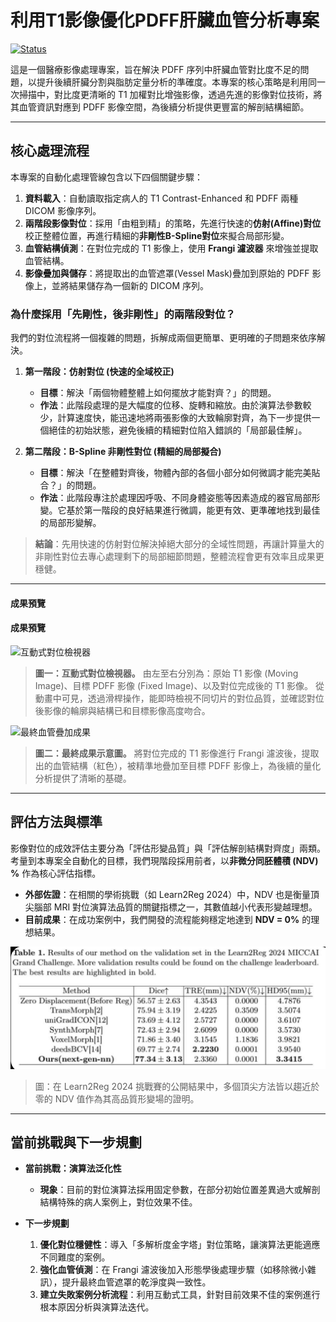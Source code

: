 # 利用T1影像優化PDFF肝臟血管分析專案

[![Status](https://img.shields.io/badge/Status-In--Progress-orange)](https://shields.io/)

這是一個醫療影像處理專案，旨在解決 PDFF 序列中肝臟血管對比度不足的問題，以提升後續肝臟分割與脂肪定量分析的準確度。本專案的核心策略是利用同一次掃描中，對比度更清晰的 T1 加權對比增強影像，透過先進的影像對位技術，將其血管資訊對應到 PDFF 影像空間，為後續分析提供更豐富的解剖結構細節。

---

## 核心處理流程

本專案的自動化處理管線包含以下四個關鍵步驟：

1.  **資料載入**：自動讀取指定病人的 T1 Contrast-Enhanced 和 PDFF 兩種 DICOM 影像序列。
2.  **兩階段影像對位**：採用「由粗到精」的策略，先進行快速的**仿射(Affine)對位**校正整體位置，再進行精細的**非剛性B-Spline對位**來擬合局部形變。
3.  **血管結構偵測**：在對位完成的 T1 影像上，使用 **Frangi 濾波器** 來增強並提取血管結構。
4.  **影像疊加與儲存**：將提取出的血管遮罩(Vessel Mask)疊加到原始的 PDFF 影像上，並將結果儲存為一個新的 DICOM 序列。

### 為什麼採用「先剛性，後非剛性」的兩階段對位？

我們的對位流程將一個複雜的問題，拆解成兩個更簡單、更明確的子問題來依序解決。

1.  **第一階段：仿射對位 (快速的全域校正)**
    * **目標**：解決「兩個物體整體上如何擺放才能對齊？」的問題。
    * **作法**：此階段處理的是大幅度的位移、旋轉和縮放。由於演算法參數較少，計算速度快，能迅速地將兩張影像的大致輪廓對齊，為下一步提供一個絕佳的初始狀態，避免後續的精細對位陷入錯誤的「局部最佳解」。

2.  **第二階段：B-Spline 非剛性對位 (精細的局部擬合)**
    * **目標**：解決「在整體對齊後，物體內部的各個小部分如何微調才能完美貼合？」的問題。
    * **作法**：此階段專注於處理因呼吸、不同身體姿態等因素造成的器官局部形變。它基於第一階段的良好結果進行微調，能更有效、更準確地找到最佳的局部形變解。

> **結論**：先用快速的仿射對位解決掉絕大部分的全域性問題，再讓計算量大的非剛性對位去專心處理剩下的局部細節問題，整體流程會更有效率且成果更穩健。

---

#### 成果預覽

#### 成果預覽

![互動式對位檢視器](assets/demo.gif)
> **圖一：互動式對位檢視器。** 由左至右分別為：原始 T1 影像 (Moving Image)、目標 PDFF 影像 (Fixed Image)、以及對位完成後的 T1 影像。
從動畫中可見，透過滑桿操作，能即時檢視不同切片的對位品質，並確認對位後影像的輪廓與結構已和目標影像高度吻合。

![最終血管疊加成果](assets/result_good.jpg)
> **圖二：最終成果示意圖。** 將對位完成的 T1 影像進行 Frangi 濾波後，提取出的血管結構（紅色），被精準地疊加至目標 PDFF 影像上，為後續的量化分析提供了清晰的基礎。

---

## 評估方法與標準

影像對位的成效評估主要分為「評估形變品質」與「評估解剖結構對齊度」兩類。考量到本專案全自動化的目標，我們現階段採用前者，以**非微分同胚體積 (NDV) %** 作為核心評估指標。

* **外部佐證**：在相關的學術挑戰（如 Learn2Reg 2024）中，NDV 也是衡量頂尖腦部 MRI 對位演算法品質的關鍵指標之一，其數值越小代表形變越理想。
* **目前成果**：在成功案例中，我們開發的流程能夠穩定地達到 **NDV = 0%** 的理想結果。

![Learn2Reg 論文中的評估指標表格](assets/ndv.jpg)
> 圖：在 Learn2Reg 2024 挑戰賽的公開結果中，多個頂尖方法皆以趨近於零的 NDV 值作為其高品質形變場的證明。

---

## 當前挑戰與下一步規劃

* **當前挑戰：演算法泛化性**
    * **現象**：目前的對位演算法採用固定參數，在部分初始位置差異過大或解剖結構特殊的病人案例上，對位效果不佳。

* **下一步規劃**
    1.  **優化對位穩健性**：導入「多解析度金字塔」對位策略，讓演算法更能適應不同難度的案例。
    2.  **強化血管偵測**：在 Frangi 濾波後加入形態學後處理步驟（如移除微小雜訊），提升最終血管遮罩的乾淨度與一致性。
    3.  **建立失敗案例分析流程**：利用互動式工具，針對目前效果不佳的案例進行根本原因分析與演算法迭代。